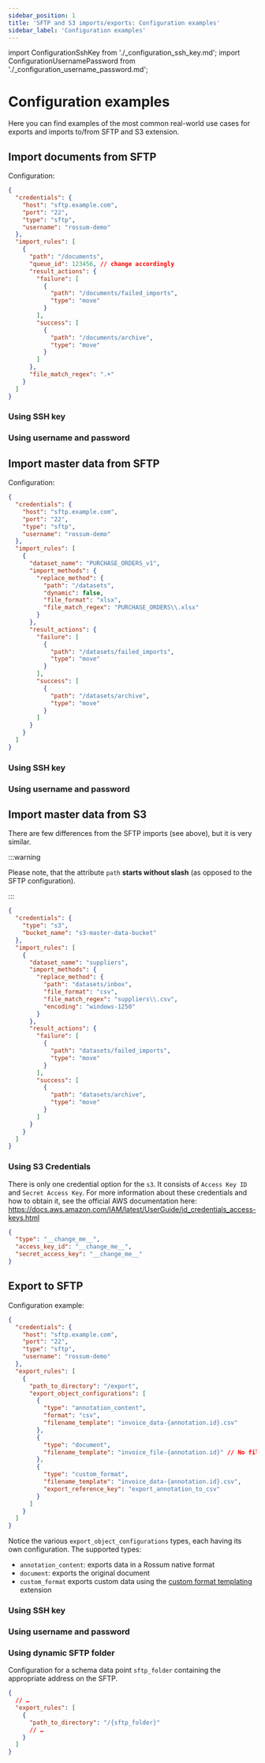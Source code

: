 ```yaml
---
sidebar_position: 1
title: 'SFTP and S3 imports/exports: Configuration examples'
sidebar_label: 'Configuration examples'
---
```


import ConfigurationSshKey from './\_configuration_ssh_key.md';
import ConfigurationUsernamePassword from './\_configuration_username_password.md';

# Configuration examples

Here you can find examples of the most common real-world use cases for exports and imports to/from SFTP and S3 extension.

## Import documents from SFTP

Configuration:

```json
{
  "credentials": {
    "host": "sftp.example.com",
    "port": "22",
    "type": "sftp",
    "username": "rossum-demo"
  },
  "import_rules": [
    {
      "path": "/documents",
      "queue_id": 123456, // change accordingly
      "result_actions": {
        "failure": [
          {
            "path": "/documents/failed_imports",
            "type": "move"
          }
        ],
        "success": [
          {
            "path": "/documents/archive",
            "type": "move"
          }
        ]
      },
      "file_match_regex": ".+"
    }
  ]
}
```

### Using SSH key

<ConfigurationSshKey />

### Using username and password

<ConfigurationUsernamePassword />

## Import master data from SFTP

Configuration:

```json
{
  "credentials": {
    "host": "sftp.example.com",
    "port": "22",
    "type": "sftp",
    "username": "rossum-demo"
  },
  "import_rules": [
    {
      "dataset_name": "PURCHASE_ORDERS_v1",
      "import_methods": {
        "replace_method": {
          "path": "/datasets",
          "dynamic": false,
          "file_format": "xlsx",
          "file_match_regex": "PURCHASE_ORDERS\\.xlsx"
        }
      },
      "result_actions": {
        "failure": [
          {
            "path": "/datasets/failed_imports",
            "type": "move"
          }
        ],
        "success": [
          {
            "path": "/datasets/archive",
            "type": "move"
          }
        ]
      }
    }
  ]
}
```

### Using SSH key

<ConfigurationSshKey />

### Using username and password

<ConfigurationUsernamePassword />

## Import master data from S3

There are few differences from the SFTP imports (see above), but it is very similar.

:::warning

Please note, that the attribute `path` **starts without slash** (as opposed to the SFTP configuration).

:::

```json
{
  "credentials": {
    "type": "s3",
    "bucket_name": "s3-master-data-bucket"
  },
  "import_rules": [
    {
      "dataset_name": "suppliers",
      "import_methods": {
        "replace_method": {
          "path": "datasets/inbox",
          "file_format": "csv",
          "file_match_regex": "suppliers\\.csv",
          "encoding": "windows-1250"
        }
      },
      "result_actions": {
        "failure": [
          {
            "path": "datasets/failed_imports",
            "type": "move"
          }
        ],
        "success": [
          {
            "path": "datasets/archive",
            "type": "move"
          }
        ]
      }
    }
  ]
}
```

### Using S3 Credentials

There is only one credential option for the `s3`. It consists of `Access Key ID` and `Secret Access Key`. For more information about these credentials and how to obtain it, see the official AWS documentation here: https://docs.aws.amazon.com/IAM/latest/UserGuide/id_credentials_access-keys.html

```json
{
  "type": "__change_me__",
  "access_key_id": "__change_me__",
  "secret_access_key": "__change_me__"
}
```

## Export to SFTP

Configuration example:

```json
{
  "credentials": {
    "host": "sftp.example.com",
    "port": "22",
    "type": "sftp",
    "username": "rossum-demo"
  },
  "export_rules": [
    {
      "path_to_directory": "/export",
      "export_object_configurations": [
        {
          "type": "annotation_content",
          "format": "csv",
          "filename_template": "invoice_data-{annotation.id}.csv"
        },
        {
          "type": "document",
          "filename_template": "invoice_file-{annotation.id}" // No file extension for `document` export type!
        },
        {
          "type": "custom_format",
          "filename_template": "invoice_data-{annotation.id}.csv",
          "export_reference_key": "export_annotation_to_csv"
        }
      ]
    }
  ]
}
```

Notice the various `export_object_configurations` types, each having its own configuration. The supported types:

- `annotation_content`: exports data in a Rossum native format
- `document`: exports the original document
- `custom_format` exports custom data using the [custom format templating](../export-pipeline/custom-format-templating.md) extension

### Using SSH key

<ConfigurationSshKey />

### Using username and password

<ConfigurationUsernamePassword />

### Using dynamic SFTP folder

Configuration for a schema data point `sftp_folder` containing the appropriate address on the SFTP.

```json
{
  // …
  "export_rules": [
    {
      "path_to_directory": "/{sftp_folder}"
      // …
    }
  ]
}
```
